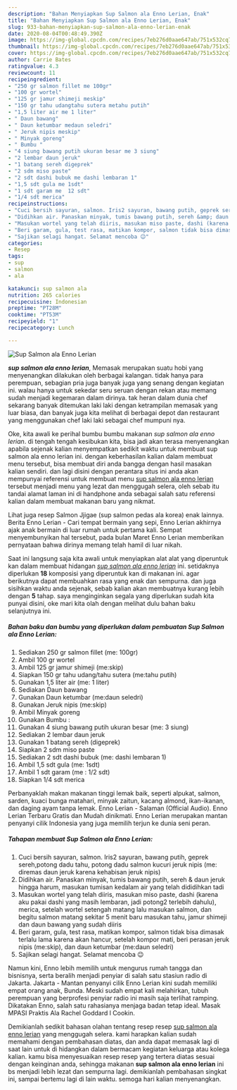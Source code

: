 ```yaml
---
description: "Bahan Menyiapkan Sup Salmon ala Enno Lerian, Enak"
title: "Bahan Menyiapkan Sup Salmon ala Enno Lerian, Enak"
slug: 933-bahan-menyiapkan-sup-salmon-ala-enno-lerian-enak
date: 2020-08-04T00:48:49.390Z
image: https://img-global.cpcdn.com/recipes/7eb276d0aae647ab/751x532cq70/sup-salmon-ala-enno-lerian-foto-resep-utama.jpg
thumbnail: https://img-global.cpcdn.com/recipes/7eb276d0aae647ab/751x532cq70/sup-salmon-ala-enno-lerian-foto-resep-utama.jpg
cover: https://img-global.cpcdn.com/recipes/7eb276d0aae647ab/751x532cq70/sup-salmon-ala-enno-lerian-foto-resep-utama.jpg
author: Carrie Bates
ratingvalue: 4.3
reviewcount: 11
recipeingredient:
- "250 gr salmon fillet me 100gr"
- "100 gr wortel"
- "125 gr jamur shimeji meskip"
- "150 gr tahu udangtahu sutera metahu putih"
- "1,5 liter air me 1 liter"
- " Daun bawang"
- " Daun ketumbar medaun seledri"
- " Jeruk nipis meskip"
- " Minyak goreng"
- " Bumbu "
- "4 siung bawang putih ukuran besar me 3 siung"
- "2 lembar daun jeruk"
- "1 batang sereh digeprek"
- "2 sdm miso paste"
- "2 sdt dashi bubuk me dashi lembaran 1"
- "1,5 sdt gula me 1sdt"
- "1 sdt garam me  12 sdt"
- "1/4 sdt merica"
recipeinstructions:
- "Cuci bersih sayuran, salmon. Iris2 sayuran, bawang putih, geprek sereh,potong dadu tahu, potong dadu salmon kucuri jeruk nipis (me: diremas daun jeruk karena kehabisan jeruk nipis)"
- "Didihkan air. Panaskan minyak, tumis bawang putih, sereh &amp; daun jeruk hingga harum, masukan tumisan kedalam air yang telah dididihkan tadi"
- "Masukan wortel yang telah diiris, masukan miso paste, dashi (karena aku pakai dashi yang masih lembaran, jadi potong2 terlebih dahulu), merica, setelah wortel setengah matang lalu masukan salmon, dan begitu salmon matang sekitar 5 menit baru masukan tahu, jamur shimeji dan daun bawang yang sudah diiris"
- "Beri garam, gula, test rasa, matikan kompor, salmon tidak bisa dimasak terlalu lama karena akan hancur, setelah kompor mati, beri perasan jeruk nipis (me:skip), dan daun ketumbar (me:daun seledri)"
- "Sajikan selagi hangat. Selamat mencoba 😉"
categories:
- Resep
tags:
- sup
- salmon
- ala

katakunci: sup salmon ala 
nutrition: 265 calories
recipecuisine: Indonesian
preptime: "PT28M"
cooktime: "PT53M"
recipeyield: "1"
recipecategory: Lunch

---
```



![Sup Salmon ala Enno Lerian](https://img-global.cpcdn.com/recipes/7eb276d0aae647ab/751x532cq70/sup-salmon-ala-enno-lerian-foto-resep-utama.jpg)

<b><i>sup salmon ala enno lerian</i></b>, Memasak merupakan suatu hobi yang menyenangkan dilakukan oleh berbagai kalangan. tidak hanya para perempuan, sebagian pria juga banyak juga yang senang dengan kegiatan ini. walau hanya untuk sekedar seru seruan dengan rekan atau memang sudah menjadi kegemaran dalam dirinya. tak heran dalam dunia chef sekarang banyak ditemukan laki laki dengan ketrampilan memasak yang luar biasa, dan banyak juga kita melihat di berbagai depot dan restaurant yang menggunakan chef laki laki sebagai chef mumpuni nya.

Oke, kita awali ke perihal bumbu bumbu makanan <i>sup salmon ala enno lerian</i>. di tengah tengah kesibukan kita, bisa jadi akan terasa menyenangkan apabila sejenak kalian menyempatkan sedikit waktu untuk membuat sup salmon ala enno lerian ini. dengan keberhasilan kalian dalam membuat menu tersebut, bisa membuat diri anda bangga dengan hasil masakan kalian sendiri. dan lagi disini dengan perantara situs ini anda akan mempunyai referensi untuk membuat menu <u>sup salmon ala enno lerian</u> tersebut menjadi menu yang lezat dan menggugah selera, oleh sebab itu tandai alamat laman ini di handphone anda sebagai salah satu referensi kalian dalam membuat makanan baru yang nikmat.

Lihat juga resep Salmon Jjigae (sup salmon pedas ala korea) enak lainnya. Berita Enno Lerian - Cari tempat bermain yang sepi, Enno Lerian akhirnya ajak anak bermain di luar rumah untuk pertama kali. Sempat menyembunyikan hal tersebut, pada bulan Maret Enno Lerian memberikan pernyataan bahwa dirinya memang telah hamil di luar nikah.


Saat ini langsung saja kita awali untuk menyiapkan alat alat yang diperuntuk kan dalam membuat hidangan <u><i>sup salmon ala enno lerian</i></u> ini. setidaknya diperlukan <b>18</b> komposisi yang diperuntuk kan di makanan ini. agar berikutnya dapat membuahkan rasa yang enak dan sempurna. dan juga sisihkan waktu anda sejenak, sebab kalian akan membuatnya kurang lebih dengan <b>5</b> tahap. saya menginginkan segala yang diperlukan sudah kita punyai disini, oke mari kita olah dengan melihat dulu bahan baku selanjutnya ini.

<!--inarticleads1-->

##### Bahan baku dan bumbu yang diperlukan dalam pembuatan Sup Salmon ala Enno Lerian:

1. Sediakan 250 gr salmon fillet (me: 100gr)
1. Ambil 100 gr wortel
1. Ambil 125 gr jamur shimeji (me:skip)
1. Siapkan 150 gr tahu udang/tahu sutera (me:tahu putih)
1. Gunakan 1,5 liter air (me: 1 liter)
1. Sediakan  Daun bawang
1. Gunakan  Daun ketumbar (me:daun seledri)
1. Gunakan  Jeruk nipis (me:skip)
1. Ambil  Minyak goreng
1. Gunakan  Bumbu :
1. Gunakan 4 siung bawang putih ukuran besar (me: 3 siung)
1. Sediakan 2 lembar daun jeruk
1. Gunakan 1 batang sereh (digeprek)
1. Siapkan 2 sdm miso paste
1. Sediakan 2 sdt dashi bubuk (me: dashi lembaran 1)
1. Ambil 1,5 sdt gula (me: 1sdt)
1. Ambil 1 sdt garam (me : 1/2 sdt)
1. Siapkan 1/4 sdt merica


Perbanyaklah makan makanan tinggi lemak baik, seperti alpukat, salmon, sarden, kuaci bunga matahari, minyak zaitun, kacang almond, ikan-ikanan, dan daging ayam tanpa lemak. Enno Lerian - Salaman (Official Audio). Enno Lerian Terbaru Gratis dan Mudah dinikmati. Enno Lerian merupakan mantan penyanyi cilik Indonesia yang juga memilih terjun ke dunia seni peran. 

<!--inarticleads2-->

##### Tahapan membuat Sup Salmon ala Enno Lerian:

1. Cuci bersih sayuran, salmon. Iris2 sayuran, bawang putih, geprek sereh,potong dadu tahu, potong dadu salmon kucuri jeruk nipis (me: diremas daun jeruk karena kehabisan jeruk nipis)
1. Didihkan air. Panaskan minyak, tumis bawang putih, sereh &amp; daun jeruk hingga harum, masukan tumisan kedalam air yang telah dididihkan tadi
1. Masukan wortel yang telah diiris, masukan miso paste, dashi (karena aku pakai dashi yang masih lembaran, jadi potong2 terlebih dahulu), merica, setelah wortel setengah matang lalu masukan salmon, dan begitu salmon matang sekitar 5 menit baru masukan tahu, jamur shimeji dan daun bawang yang sudah diiris
1. Beri garam, gula, test rasa, matikan kompor, salmon tidak bisa dimasak terlalu lama karena akan hancur, setelah kompor mati, beri perasan jeruk nipis (me:skip), dan daun ketumbar (me:daun seledri)
1. Sajikan selagi hangat. Selamat mencoba 😉


Namun kini, Enno lebih memilih untuk mengurus rumah tangga dan bisnisnya, serta beralih menjadi penyiar di salah satu stasiun radio di Jakarta. Jakarta - Mantan penyanyi cilik Enno Lerian kini sudah memiliki empat orang anak, Bunda. Meski sudah empat kali melahirkan, tubuh perempuan yang berprofesi penyiar radio ini masih saja terlihat ramping. Dikatakan Enno, salah satu rahasianya menjaga badan tetap ideal. Masak MPASI Praktis Ala Rachel Goddard l Cookin. 

Demikianlah sedikit bahasan olahan tentang resep resep <u>sup salmon ala enno lerian</u> yang menggugah selera. kami harapkan kalian sudah memahami dengan pembahasan diatas, dan anda dapat memasak lagi di saat lain untuk di hidangkan dalam bermacam kegiatan keluarga atau kolega kalian. kamu bisa menyesuaikan resep resep yang tertera diatas sesuai dengan keinginan anda, sehingga makanan <b>sup salmon ala enno lerian</b> ini bs menjadi lebih lezat dan sempurna lagi. demikianlah pembahasan singkat ini, sampai bertemu lagi di lain waktu. semoga hari kalian menyenangkan.
